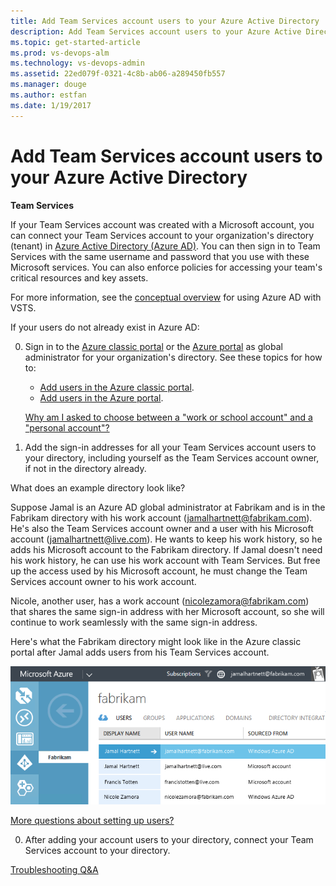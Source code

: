 ```yaml
---
title: Add Team Services account users to your Azure Active Directory
description: Add Team Services account users to your Azure Active Directory
ms.topic: get-started-article
ms.prod: vs-devops-alm
ms.technology: vs-devops-admin
ms.assetid: 22ed079f-0321-4c8b-ab06-a289450fb557
ms.manager: douge
ms.author: estfan
ms.date: 1/19/2017
---
```


<a name="SetUpCurrentUsers"></a>
#  Add Team Services account users to your Azure Active Directory

**Team Services**

If your Team Services account was created with a Microsoft account, 
you can connect your Team Services account to your 
organization's directory (tenant) in 
[Azure Active Directory (Azure AD)](https://azure.microsoft.com/en-us/documentation/articles/active-directory-whatis/). 
You can then sign in to Team Services with the same username 
and password that you use with these Microsoft services. 
You can also enforce policies for accessing 
your team's critical resources and key assets.

For more information, see the [conceptual overview](access-with-azure-ad.md) for using Azure AD with VSTS.

If your users do not already exist in Azure AD:

0.  Sign in to the [Azure classic portal](https://manage.windowsazure.com/) 
or the [Azure portal](https://portal.azure.com) 
as global administrator for your organization's directory. 
See these topics for how to:

	*	[Add users in the Azure classic portal](https://docs.microsoft.com/en-us/azure/active-directory/active-directory-create-users).
	*	[Add users in the Azure portal](https://docs.microsoft.com/en-us/azure/active-directory/active-directory-users-create-azure-portal).

	[Why am I asked to choose between a "work or school account" and a "personal account"?](#ChooseOrgAcctMSAcct)

0.	Add the sign-in addresses for all your Team Services account users to your directory, 
including yourself as the Team Services account owner, if not in the directory already. 

  What does an example directory look like?
  
  Suppose Jamal is an Azure AD global administrator at Fabrikam and is in the Fabrikam directory with his 
  work account (jamalhartnett@fabrikam.com). He's also the Team Services account owner and a user with his Microsoft 
  account (jamalhartnett@live.com). He wants to keep his work history, so he adds his Microsoft account to the 
  Fabrikam directory.  If Jamal doesn't need his work history, he can use his work account with Team Services. But 
  free up the access used by his Microsoft account, he must change the Team Services account owner to his work account. 

  Nicole, another user, has a work account (nicolezamora@fabrikam.com) that shares the same sign-in address with her 
  Microsoft account, so she will continue to work seamlessly with the same sign-in address.

  Here's what the Fabrikam directory might look like in the Azure classic portal after Jamal adds users from his 
  Team Services account.
    
  ![Directory after adding users](_img/manage-work-access/azureaddmembers3.png)

  [More questions about setting up users?](#faq-users)

0.  After adding your account users to your directory, 
connect your Team Services account to your directory. 


[Troubleshooting Q&A](faq-azure-access.md)
